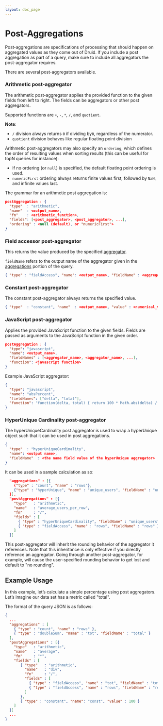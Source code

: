 ```yaml
---
layout: doc_page
---
```

# Post-Aggregations
Post-aggregations are specifications of processing that should happen on aggregated values as they come out of Druid. If you include a post aggregation as part of a query, make sure to include all aggregators the post-aggregator requires.

There are several post-aggregators available.

### Arithmetic post-aggregator

The arithmetic post-aggregator applies the provided function to the given
fields from left to right. The fields can be aggregators or other post aggregators.

Supported functions are `+`, `-`, `*`, `/`, and `quotient`.

**Note**:

* `/` division always returns `0` if dividing by`0`, regardless of the numerator.
* `quotient` division behaves like regular floating point division

Arithmetic post-aggregators may also specify an `ordering`, which defines the order
of resulting values when sorting results (this can be useful for topN queries for instance):

- If no ordering (or `null`) is specified, the default floating point ordering is used.
- `numericFirst` ordering always returns finite values first, followed by `NaN`, and infinite values last.

The grammar for an arithmetic post aggregation is:

```json
postAggregation : {
  "type"  : "arithmetic",
  "name"  : <output_name>,
  "fn"    : <arithmetic_function>,
  "fields": [<post_aggregator>, <post_aggregator>, ...],
  "ordering" : <null (default), or "numericFirst">
}
```

### Field accessor post-aggregator

This returns the value produced by the specified [aggregator](../querying/aggregations.html).

`fieldName` refers to the output name of the aggregator given in the [aggregations](../querying/aggregations.html) portion of the query.

```json
{ "type" : "fieldAccess", "name": <output_name>, "fieldName" : <aggregator_name> }
```

### Constant post-aggregator

The constant post-aggregator always returns the specified value.

```json
{ "type"  : "constant", "name"  : <output_name>, "value" : <numerical_value> }
```

### JavaScript post-aggregator

Applies the provided JavaScript function to the given fields. Fields are passed as arguments to the JavaScript function in the given order.

```json
postAggregation : {
  "type": "javascript",
  "name": <output_name>,
  "fieldNames" : [<aggregator_name>, <aggregator_name>, ...],
  "function": <javascript function>
}
```

Example JavaScript aggregator:

```json
{
  "type": "javascript",
  "name": "absPercent",
  "fieldNames": ["delta", "total"],
  "function": "function(delta, total) { return 100 * Math.abs(delta) / total; }"
}
```
### HyperUnique Cardinality post-aggregator

The hyperUniqueCardinality post aggregator is used to wrap a hyperUnique object such that it can be used in post aggregations.

```json
{
  "type"  : "hyperUniqueCardinality",
  "name": <output name>,
  "fieldName"  : <the name field value of the hyperUnique aggregator>
}
```

It can be used in a sample calculation as so:

```json
  "aggregations" : [{
    {"type" : "count", "name" : "rows"},
    {"type" : "hyperUnique", "name" : "unique_users", "fieldName" : "uniques"}
  }],
  "postAggregations" : [{
    "type"   : "arithmetic",
    "name"   : "average_users_per_row",
    "fn"     : "/",
    "fields" : [
      { "type" : "hyperUniqueCardinality", "fieldName" : "unique_users" },
      { "type" : "fieldAccess", "name" : "rows", "fieldName" : "rows" }
    ]
  }]
```

This post-aggregator will inherit the rounding behavior of the aggregator it references. Note that this inheritance
is only effective if you directly reference an aggregator. Going through another post-aggregator, for example, will
cause the user-specified rounding behavior to get lost and default to "no rounding".

## Example Usage

In this example, let’s calculate a simple percentage using post aggregators. Let’s imagine our data set has a metric called "total".

The format of the query JSON is as follows:

```json
{
  ...
  "aggregations" : [
    { "type" : "count", "name" : "rows" },
    { "type" : "doubleSum", "name" : "tot", "fieldName" : "total" }
  ],
  "postAggregations" : [{
    "type"   : "arithmetic",
    "name"   : "average",
    "fn"     : "*",
    "fields" : [
       { "type"   : "arithmetic",
         "name"   : "div",
         "fn"     : "/",
         "fields" : [
           { "type" : "fieldAccess", "name" : "tot", "fieldName" : "tot" },
           { "type" : "fieldAccess", "name" : "rows", "fieldName" : "rows" }
         ]
       },
       { "type" : "constant", "name": "const", "value" : 100 }
    ]
  }]
  ...
}
```

